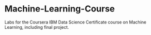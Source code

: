 # Machine-Learning-Course
Labs for the Coursera IBM Data Science Certificate course on Machine Learning, including final project.
